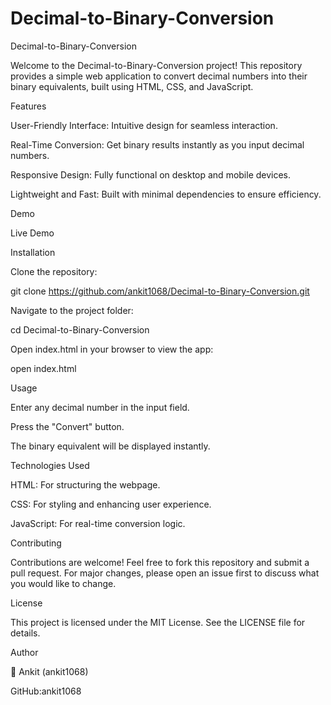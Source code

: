 # Decimal-to-Binary-Conversion
Decimal-to-Binary-Conversion



Welcome to the Decimal-to-Binary-Conversion project! This repository provides a simple web application to convert decimal numbers into their binary equivalents, built using HTML, CSS, and JavaScript.

Features

User-Friendly Interface: Intuitive design for seamless interaction.

Real-Time Conversion: Get binary results instantly as you input decimal numbers.

Responsive Design: Fully functional on desktop and mobile devices.

Lightweight and Fast: Built with minimal dependencies to ensure efficiency.

Demo

Live Demo





Installation

Clone the repository:

git clone https://github.com/ankit1068/Decimal-to-Binary-Conversion.git

Navigate to the project folder:

cd Decimal-to-Binary-Conversion

Open index.html in your browser to view the app:

open index.html

Usage

Enter any decimal number in the input field.

Press the "Convert" button.

The binary equivalent will be displayed instantly.

Technologies Used

HTML: For structuring the webpage.

CSS: For styling and enhancing user experience.

JavaScript: For real-time conversion logic.

Contributing

Contributions are welcome! Feel free to fork this repository and submit a pull request. For major changes, please open an issue first to discuss what you would like to change.

License

This project is licensed under the MIT License. See the LICENSE file for details.

Author

👤 Ankit (ankit1068)

GitHub:ankit1068
